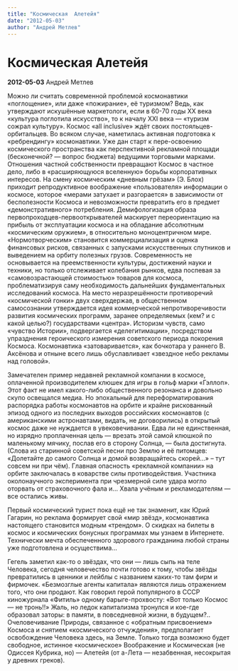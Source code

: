 ```yaml
---
title: "Космическая  Алетейя"
date: "2012-05-03"
author: "Андрей Метлев"
---
```


# Космическая  Алетейя

**2012-05-03** Андрей Метлев

Можно ли считать современной проблемой космонавтики «поглощение», или даже «пожирание», её туризмом? Ведь, как утверждают искушённые маркетологи, если в 60-70 годы ХХ века «культура поглотила искусство», то к началу ХХI века — «туризм сожрал культуру». Космос «all inclusive» ждёт своих постояльцев-орбитальцев. Во всяком случае, наметилась активная подготовка к «ребрендингу» космонавтики. Уже дан старт к пере-освоению космического пространства как перспективной рекламной площади (бесконечной? — вопрос бюджета) ведущими торговыми марками. Отношения частной собственности превращают Космос в частное дело, либо в «расширяющуюся вселенную» борьбы корпоративных интересов. На смену космическим «дневным грёзам» (Э. Блох) приходит репродуктивное воображение «пользователя» информации о космосе, которое «мерами затухает и разгорается» в зависимости от бесполезности Космоса и невозможности превратить его в предмет «демонстративного» потребления. Демифологизация образа первопроходцев-первооткрывателей маскирует переориентацию на прибыль от эксплуатации космоса и на обладание абсолютным «космическим оружием», в относительно моноцентричном мире. «Нормотворческим» становится коммерциализация и оценка финансовых рисков, связанных с запусками искусственных спутников и выведением на орбиту полезных грузов. Современность не основывается на преемственности культуры, достижений науки и техники, но только отслеживает колебания рынков, едва поспевая за «самовозрастающей стоимостью» товаров для космоса, проблематизируя саму необходимость дальнейших фундаментальных исследований космоса. На место неразрешённости противоречий «космической гонки» двух сверхдержав, в общественном самосознании утверждается идея коммерческой непротиворечивости развития космических программ, заранее определяемых (кем? и с какой целью?) государствами «центра». Историзм чувств, само «чувство Истории», подвергается «делегитимации», посредством упразднения героического измерения советского периода покорения Космоса. Космонавтика «затоваривается», как бочкотара у раннего В. Аксёнова и отныне всего лишь обуславливает «звездное небо рекламы над головой».

Замечателен пример недавней рекламной компании в космосе, оплаченной производителем клюшек для игры в гольф марки «Гэллоп». Этот факт не имел какого-либо общественного резонанса и довольно скупо освещался медиа. Но эпохальный для переформатирования распорядка работы космонавтов на орбите и крайне рискованный эпизод одного из последних выходов российских космонавтов (с американскими астронавтами, видать, не договорились) в открытый космос даже не нуждается в увековечивании. Едва ли не единственная, но изрядно проплаченная цель — врезать этой самой клюшкой по маленькому мячику, послав его в сторону Солнца, — была достигнута. (Слова из старинной советской песни про Землю и её питомцев: «Долетайте до самого Солнца и домой возвращайтесь скорей…» – тут совсем ни при чём). Главная опасность «рекламной компании» на орбите заключалась в коварстве силы противодействия. Участника околонаучного эксперимента при чрезмерной силе удара могло оторвать от страховочного фала и… Хвала учёным и рекламодателям — все остались живы.

Первый космический турист пока ещё не так знаменит, как Юрий Гагарин, но реклама формирует свой «мир звёзд», космонавтика настоящего становится модным «трендом». О скидках на билеты в космос и космических бонусных программах мы узнаем в Интернете. Технически мечта обеспеченного здорового гражданина любой страны уже подготовлена и осуществима…

Гегель заметил как-то о звёздах, что они — лишь сыпь на теле Человека, сегодня человечество почти готово к тому, чтобы звёзды превратились в ценники и лейблы с названием каких-то там фирм и фирмочек. «Безмозглые агенты капитала» являются лишь отражением того, что они продают. Как говорил герой популярного в СССР киножурнала «Фитиль» одному барыге-прохвосту: «Вот только Космос — не тронь!!» Жаль, но ледок капитализма тронулся и кое-где образовал заторы: в памяти, в повседневной жизни, в будущем?.. Очеловечивание Природы, связанное с «обратным присвоением» Космоса и снятием «космического отчуждения», предполагает освобождение Человека здесь, на Земле. Только тогда возможно будет свободное, истинное «космическое» Воображение и Космическая (не Одиссея Кубрика, но) — Алетейя (от а-Лета — незабвенная, несокрытая у древних греков).
